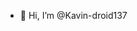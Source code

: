 - 👋 Hi, I’m @Kavin-droid137

<!---
Kavin-droid137/Kavin-droid137 is a ✨ special ✨ repository because its `README.md` (this file) appears on your GitHub profile.
You can click the Preview link to take a look at your changes.
--->
